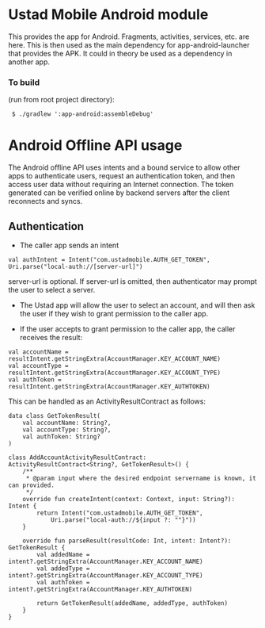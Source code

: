 # Ustad Mobile Android module

This provides the app for Android. Fragments, activities, services, etc. are here. This is then 
used as the main dependency for app-android-launcher that provides the APK. It could in theory
be used as a dependency in another app.

### To build

(run from root project directory):

```
 $ ./gradlew ':app-android:assembleDebug'
```

# Android Offline API usage

The Android offline API uses intents and a bound service to allow other apps to authenticate users,
request an authentication token, and then access user data without requiring an Internet connection.
The token generated can be verified online by backend servers after the client reconnects and syncs.

## Authentication

* The caller app sends an intent
```
val authIntent = Intent("com.ustadmobile.AUTH_GET_TOKEN", Uri.parse("local-auth://[server-url]")
```
server-url is optional. If server-url is omitted, then authenticator may prompt the user to select
a server.

* The Ustad app will allow the user to select an account, and will then ask the user if they wish
  to grant permission to the caller app.

* If the user accepts to grant permission to the caller app, the caller receives the result:

```
val accountName = resultIntent.getStringExtra(AccountManager.KEY_ACCOUNT_NAME)
val accountType = resultIntent.getStringExtra(AccountManager.KEY_ACCOUNT_TYPE)
val authToken = resultIntent.getStringExtra(AccountManager.KEY_AUTHTOKEN)
```

This can be handled as an ActivityResultContract as follows:

```
data class GetTokenResult(
    val accountName: String?,
    val accountType: String?,
    val authToken: String?
)

class AddAccountActivityResultContract: ActivityResultContract<String?, GetTokenResult>() {
    /**
     * @param input where the desired endpoint servername is known, it can provided.
     */
    override fun createIntent(context: Context, input: String?): Intent {
        return Intent("com.ustadmobile.AUTH_GET_TOKEN", 
            Uri.parse("local-auth://${input ?: ""}"))
    }

    override fun parseResult(resultCode: Int, intent: Intent?): GetTokenResult {
        val addedName = intent?.getStringExtra(AccountManager.KEY_ACCOUNT_NAME)
        val addedType = intent?.getStringExtra(AccountManager.KEY_ACCOUNT_TYPE)
        val authToken = intent?.getStringExtra(AccountManager.KEY_AUTHTOKEN)

        return GetTokenResult(addedName, addedType, authToken)
    }
}
```
